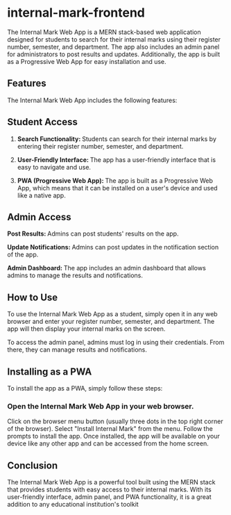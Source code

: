 # internal-mark-frontend

The Internal Mark Web App is a MERN stack-based web application designed for students to search for their internal marks using their register number, semester, and department. The app also includes an admin panel for administrators to post results and updates. Additionally, the app is built as a Progressive Web App for easy installation and use.

## Features

The Internal Mark Web App includes the following features:

## Student Access

1) <b> Search Functionality: </b>Students can search for their internal marks by entering their register number, semester, and department.

2) <b>User-Friendly Interface:  </b>The app has a user-friendly interface that is easy to navigate and use.

3) <b>PWA (Progressive Web App): </b>The app is built as a Progressive Web App, which means that it can be installed on a user's device and used like a native app.

## Admin Access

<b>Post Results: </b>Admins can post students' results on the app.

<b>Update Notifications: </b>Admins can post updates in the notification section of the app.

<b>Admin Dashboard: </b>The app includes an admin dashboard that allows admins to manage the results and notifications.

## How to Use

To use the Internal Mark Web App as a student, simply open it in any web browser and enter your register number, semester, and department. The app will then display your internal marks on the screen.

To access the admin panel, admins must log in using their credentials. From there, they can manage results and notifications.

## Installing as a PWA

To install the app as a PWA, simply follow these steps:

### Open the Internal Mark Web App in your web browser.
Click on the browser menu button (usually three dots in the top right corner of the browser).
Select "Install Internal Mark" from the menu.
Follow the prompts to install the app.
Once installed, the app will be available on your device like any other app and can be accessed from the home screen.

## Conclusion
The Internal Mark Web App is a powerful tool built using the MERN stack that provides students with easy access to their internal marks. With its user-friendly interface, admin panel, and PWA functionality, it is a great addition to any educational institution's toolkit
